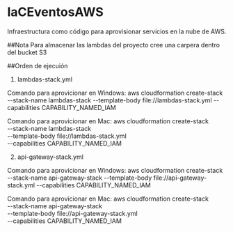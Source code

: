 # IaCEventosAWS
Infraestructura como código para aprovisionar servicios en la nube de AWS. 

##Nota
Para almacenar las lambdas del proyecto cree una carpera dentro del bucket S3  

##Orden de ejecuión 

1. lambdas-stack.yml

Comando para aprovicionar en Windows:
aws cloudformation create-stack 
    --stack-name lambdas-stack 
    --template-body file://lambdas-stack.yml 
    --capabilities CAPABILITY_NAMED_IAM

Comando para aprovicionar en Mac:
aws cloudformation create-stack \
    --stack-name lambdas-stack \
    --template-body file://lambdas-stack.yml \
    --capabilities CAPABILITY_NAMED_IAM

2. api-gateway-stack.yml

Comando para aprovicionar en Windows:
aws cloudformation create-stack 
    --stack-name api-gateway-stack 
    --template-body file://api-gateway-stack.yml 
    --capabilities CAPABILITY_NAMED_IAM

Comando para aprovicionar en Mac:
aws cloudformation create-stack \
    --stack-name api-gateway-stack \
    --template-body file://api-gateway-stack.yml \
    --capabilities CAPABILITY_NAMED_IAM 
